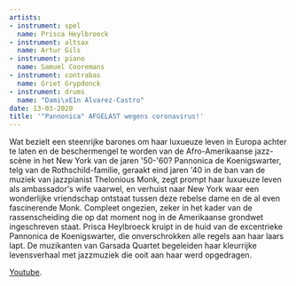 ```yaml
---
artists:
- instrument: spel
  name: Prisca Heylbroeck
- instrument: altsax
  name: Artur Gils
- instrument: piano
  name: Samuel Cooremans
- instrument: contrabas
  name: Griet Grypdonck
- instrument: drums
  name: "Dami\xE1n Alvarez-Castro"
date: 13-03-2020
title: '"Pannonica" AFGELAST wegens coronavirus!'
---
```

Wat bezielt een steenrijke barones om haar luxueuze leven in Europa achter te laten en de beschermengel te worden 
van de Afro-Amerikaanse jazz-scène in het New York van de jaren '50-'60?
Pannonica de Koenigswarter, telg van de Rothschild-familie, geraakt eind jaren '40 in de ban van de muziek van 
jazzpianist Thelonious Monk, zegt prompt haar luxueuze leven als ambassador's wife vaarwel, en verhuist naar New 
York waar een wonderlijke vriendschap ontstaat tussen deze rebelse dame en de al even fascinerende Monk. Compleet 
ongezien, zeker in het kader van de rassenscheiding die op dat moment nog in de Amerikaanse grondwet ingeschreven 
staat. 
Prisca Heylbroeck kruipt in de huid van de excentrieke Pannonica de Koenigswarter, die onverschrokken alle 
regels aan haar laars lapt. 
De muzikanten van Garsada Quartet begeleiden haar kleurrijke levensverhaal met jazzmuziek die ooit aan haar 
werd opgedragen.

[Youtube](https://www.youtube.com/watch?v=Csu3G4K95Hw).